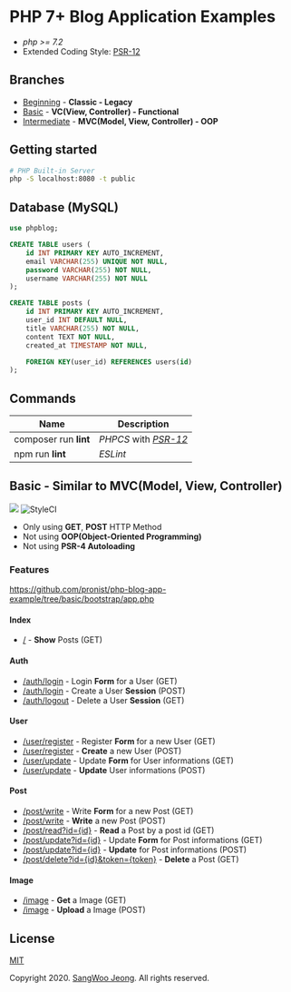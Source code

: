 # PHP 7+ Blog Application Examples

* *php >= 7.2*
* Extended Coding Style: [PSR-12](https://www.php-fig.org/psr/psr-12/)

## Branches

* [Beginning](https://github.com/pronist/phpblog/tree/beginning) - **Classic - Legacy**
* [Basic](https://github.com/pronist/phpblog/tree/basic) - **VC(View, Controller) - Functional**
* [Intermediate](https://github.com/pronist/phpblog/tree/intermediate) - **MVC(Model, View, Controller) - OOP**

## Getting started

```bash
# PHP Built-in Server
php -S localhost:8080 -t public
```

## Database (MySQL)

```sql
use phpblog;

CREATE TABLE users (
    id INT PRIMARY KEY AUTO_INCREMENT,
    email VARCHAR(255) UNIQUE NOT NULL,
    password VARCHAR(255) NOT NULL,
    username VARCHAR(255) NOT NULL
);

CREATE TABLE posts (
    id INT PRIMARY KEY AUTO_INCREMENT,
    user_id INT DEFAULT NULL,
    title VARCHAR(255) NOT NULL,
    content TEXT NOT NULL,
    created_at TIMESTAMP NOT NULL,

    FOREIGN KEY(user_id) REFERENCES users(id)
);
```

## Commands

Name|Description|
----|-----------|
composer run **lint**|*PHPCS* with *[PSR-12](https://www.php-fig.org/psr/psr-12/)*
npm run **lint**|*ESLint*

## Basic - Similar to MVC(Model, View, Controller)

<p>
    <img src="https://travis-ci.com/pronist/phpblog.svg?branch=basic">
    <img src="https://github.styleci.io/repos/231950937/shield?branch=basic" alt="StyleCI">
</p>

* Only using **GET**, **POST** HTTP Method
* Not using **OOP(Object-Oriented Programming)**
* Not using **PSR-4 Autoloading**

### Features

<https://github.com/pronist/php-blog-app-example/tree/basic/bootstrap/app.php>

#### Index

* [/](https://github.com/pronist/php-blog-app-example/blob/basic/app/controllers/index.php) - **Show** Posts (GET)

#### Auth

* [/auth/login](https://github.com/pronist/php-blog-app-example/blob/basic/app/controllers/auth.php) - Login **Form** for a User (GET)
* [/auth/login](https://github.com/pronist/php-blog-app-example/blob/basic/app/controllers/auth.php) - Create a User **Session** (POST)
* [/auth/logout](https://github.com/pronist/php-blog-app-example/blob/basic/app/controllers/auth.php) - Delete a User **Session** (GET)

#### User

* [/user/register](https://github.com/pronist/php-blog-app-example/blob/basic/app/controllers/user.php) - Register **Form** for a new User (GET)
* [/user/register](https://github.com/pronist/php-blog-app-example/blob/basic/app/controllers/user.php) - **Create** a new User (POST)
* [/user/update](https://github.com/pronist/php-blog-app-example/blob/basic/app/controllers/user.php) - Update **Form** for User informations (GET)
* [/user/update](https://github.com/pronist/php-blog-app-example/blob/basic/app/controllers/user.php) - **Update** User informations (POST)

#### Post

* [/post/write](https://github.com/pronist/php-blog-app-example/blob/basic/app/controllers/post.php) - Write **Form** for a new Post (GET)
* [/post/write](https://github.com/pronist/php-blog-app-example/blob/basic/app/controllers/post.php) - **Write** a new Post (POST)
* [/post/read?id={id}](https://github.com/pronist/php-blog-app-example/blob/basic/app/controllers/post.php) - **Read** a Post by a post id (GET)
* [/post/update?id={id}](https://github.com/pronist/php-blog-app-example/blob/basic/app/controllers/post.php) - Update **Form** for Post informations (GET)
* [/post/update?id={id}](https://github.com/pronist/php-blog-app-example/blob/basic/app/controllers/post.php) - **Update** for Post informations (POST)
* [/post/delete?id={id}&token={token}](https://github.com/pronist/php-blog-app-example/blob/basic/app/controllers/post.php) - **Delete** a Post (GET)

#### Image

* [/image](https://github.com/pronist/php-blog-app-example/blob/basic/app/controllers/image.php) - **Get** a Image (GET)
* [/image](https://github.com/pronist/php-blog-app-example/blob/basic/app/controllers/image.php) - **Upload** a Image (POST)

## License

[MIT](https://github.com/pronist/php-blog-app-example/blob/basic/LICENSE)

Copyright 2020. [SangWoo Jeong](https://github.com/pronist). All rights reserved.
